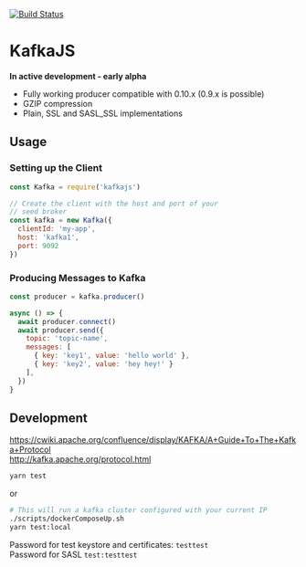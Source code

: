 [![Build Status](https://travis-ci.org/tulios/kafkajs.svg?branch=master)](https://travis-ci.org/tulios/kafkajs)

# KafkaJS

__In active development - early alpha__

- Fully working producer compatible with 0.10.x (0.9.x is possible)
- GZIP compression
- Plain, SSL and SASL_SSL implementations

## Usage

### Setting up the Client

```javascript
const Kafka = require('kafkajs')

// Create the client with the host and port of your
// seed broker
const kafka = new Kafka({
  clientId: 'my-app',
  host: 'kafka1',
  port: 9092
})
```

### Producing Messages to Kafka

```javascript
const producer = kafka.producer()

async () => {
  await producer.connect()
  await producer.send({
    topic: 'topic-name',
    messages: [
      { key: 'key1', value: 'hello world' },
      { key: 'key2', value: 'hey hey!' }
    ],
  })
}
```

## Development

https://cwiki.apache.org/confluence/display/KAFKA/A+Guide+To+The+Kafka+Protocol  
http://kafka.apache.org/protocol.html

```sh
yarn test
```

or

```sh
# This will run a kafka cluster configured with your current IP
./scripts/dockerComposeUp.sh
yarn test:local
```

Password for test keystore and certificates: `testtest`  
Password for SASL `test:testtest`
